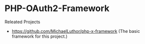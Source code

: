# PHP-OAuth2-Framework

Releated Projects
- https://github.com/MichaelLuthor/php-x-framework (The basic framework for this project.)

